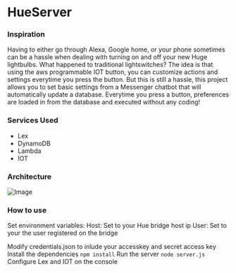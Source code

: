 # HueServer
### Inspiration
Having to either go through Alexa, Google home, or your phone sometimes can be a hassle when dealing with turning on and off your new Huge lightbulbs. What happened to traditional lightswitches? The idea is that using the aws programmable IOT button, you can customize actions and settings everytime you press the button. But this is still a hassle, this project allows you to set basic settings from a Messenger chatbot that will automatically update a database. Everytime you press a button, preferences are loaded in from the database and executed without any coding!

### Services Used
* Lex
* DynamoDB
* Lambda
* IOT

### Architecture
![Image](../master/Project_Architecture.png?raw=true)
### How to use
Set environment variables:
Host: Set to your Hue bridge host ip
User: Set to your the user registered on the bridge

Modify credentials.json to inlude your accesskey and secret access key
Install the dependencies
`npm install`
Run the server
`node server.js`
Configure Lex and IOT on the console
